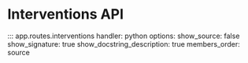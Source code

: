 # Interventions API
::: app.routes.interventions
    handler: python
    options:
      show_source: false
      show_signature: true
      show_docstring_description: true
      members_order: source
